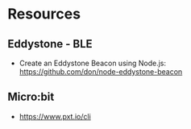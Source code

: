 # Resources


## Eddystone - BLE

- Create an Eddystone Beacon using Node.js: https://github.com/don/node-eddystone-beacon

## Micro:bit

- https://www.pxt.io/cli
